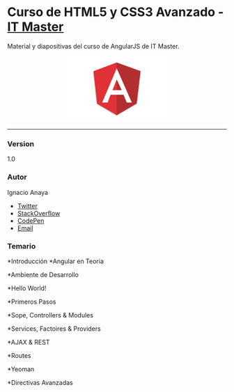 # Curso de HTML5 y CSS3 Avanzado - [IT Master][6]
[6]:http://www.itmaster.com.ar/

Material y diapositivas del curso de AngularJS de IT Master.

<p style="text-align: center;">
  <img src="img/angular.png" alt="angular" title="angular" style='width: 50%'/>
</p>

___

### Version
1.0

### Autor
Ignacio Anaya
* [Twitter][0]
* [StackOverflow][4]
* [CodePen][3]
* [Email][1]

[1]:mailto:ignacio.anaya89@gmail.com
[0]:http://twitter.com/ianaya89
[3]:http://codepen.io/ianaya89
[4]:http://stackoverflow.com/users/4195328/ianaya89

### Temario

*Introducción
*Angular en Teoria

*Ambiente de Desarrollo

*Hello World!

*Primeros Pasos

*Sope, Controllers & Modules

*Services, Factoires & Providers

*AJAX & REST

*Routes

*Yeoman

*Directivas Avanzadas
